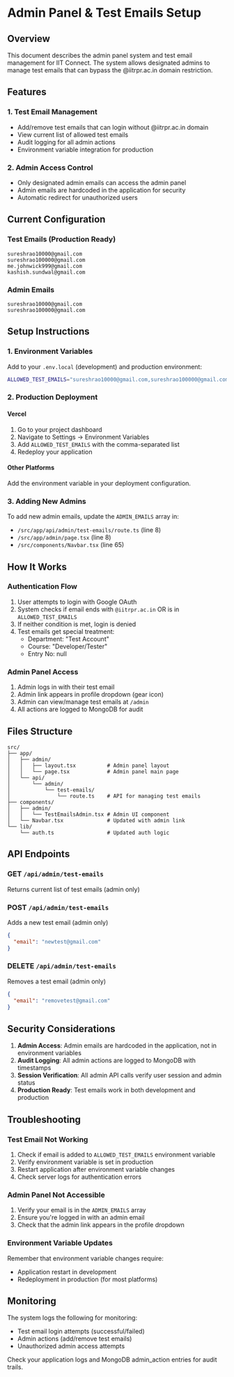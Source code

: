 # Admin Panel & Test Emails Setup

## Overview

This document describes the admin panel system and test email management for IIT Connect. The system allows designated admins to manage test emails that can bypass the @iitrpr.ac.in domain restriction.

## Features

### 1. Test Email Management

- Add/remove test emails that can login without @iitrpr.ac.in domain
- View current list of allowed test emails
- Audit logging for all admin actions
- Environment variable integration for production

### 2. Admin Access Control

- Only designated admin emails can access the admin panel
- Admin emails are hardcoded in the application for security
- Automatic redirect for unauthorized users

## Current Configuration

### Test Emails (Production Ready)

```
sureshrao10000@gmail.com
sureshrao100000@gmail.com
me.johnwick999@gmail.com
kashish.sundwal@gmail.com
```

### Admin Emails

```
sureshrao10000@gmail.com
sureshrao100000@gmail.com
```

## Setup Instructions

### 1. Environment Variables

Add to your `.env.local` (development) and production environment:

```bash
ALLOWED_TEST_EMAILS="sureshrao10000@gmail.com,sureshrao100000@gmail.com,me.johnwick999@gmail.com,kashish.sundwal@gmail.com"
```

### 2. Production Deployment

#### Vercel

1. Go to your project dashboard
2. Navigate to Settings → Environment Variables
3. Add `ALLOWED_TEST_EMAILS` with the comma-separated list
4. Redeploy your application

#### Other Platforms

Add the environment variable in your deployment configuration.

### 3. Adding New Admins

To add new admin emails, update the `ADMIN_EMAILS` array in:

- `/src/app/api/admin/test-emails/route.ts` (line 8)
- `/src/app/admin/page.tsx` (line 8)
- `/src/components/Navbar.tsx` (line 65)

## How It Works

### Authentication Flow

1. User attempts to login with Google OAuth
2. System checks if email ends with `@iitrpr.ac.in` OR is in `ALLOWED_TEST_EMAILS`
3. If neither condition is met, login is denied
4. Test emails get special treatment:
   - Department: "Test Account"
   - Course: "Developer/Tester"
   - Entry No: null

### Admin Panel Access

1. Admin logs in with their test email
2. Admin link appears in profile dropdown (gear icon)
3. Admin can view/manage test emails at `/admin`
4. All actions are logged to MongoDB for audit

## Files Structure

```
src/
├── app/
│   ├── admin/
│   │   ├── layout.tsx          # Admin panel layout
│   │   └── page.tsx            # Admin panel main page
│   └── api/
│       └── admin/
│           └── test-emails/
│               └── route.ts    # API for managing test emails
├── components/
│   ├── admin/
│   │   └── TestEmailsAdmin.tsx # Admin UI component
│   └── Navbar.tsx              # Updated with admin link
└── lib/
    └── auth.ts                 # Updated auth logic
```

## API Endpoints

### GET `/api/admin/test-emails`

Returns current list of test emails (admin only)

### POST `/api/admin/test-emails`

Adds a new test email (admin only)

```json
{
  "email": "newtest@gmail.com"
}
```

### DELETE `/api/admin/test-emails`

Removes a test email (admin only)

```json
{
  "email": "removetest@gmail.com"
}
```

## Security Considerations

1. **Admin Access**: Admin emails are hardcoded in the application, not in environment variables
2. **Audit Logging**: All admin actions are logged to MongoDB with timestamps
3. **Session Verification**: All admin API calls verify user session and admin status
4. **Production Ready**: Test emails work in both development and production

## Troubleshooting

### Test Email Not Working

1. Check if email is added to `ALLOWED_TEST_EMAILS` environment variable
2. Verify environment variable is set in production
3. Restart application after environment variable changes
4. Check server logs for authentication errors

### Admin Panel Not Accessible

1. Verify your email is in the `ADMIN_EMAILS` array
2. Ensure you're logged in with an admin email
3. Check that the admin link appears in the profile dropdown

### Environment Variable Updates

Remember that environment variable changes require:

- Application restart in development
- Redeployment in production (for most platforms)

## Monitoring

The system logs the following for monitoring:

- Test email login attempts (successful/failed)
- Admin actions (add/remove test emails)
- Unauthorized admin access attempts

Check your application logs and MongoDB admin_action entries for audit trails.
